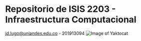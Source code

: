 # Repositorio de ISIS 2203 - Infraestructura Computacional
jd.lugo@uniandes.edu.co - 201913094
![Image of Yaktocat](https://avatars.githubusercontent.com/u/60227071?s=460&u=74a05b1cde1bed9088a9e972e406a7846aee0b11&v=4)
 
